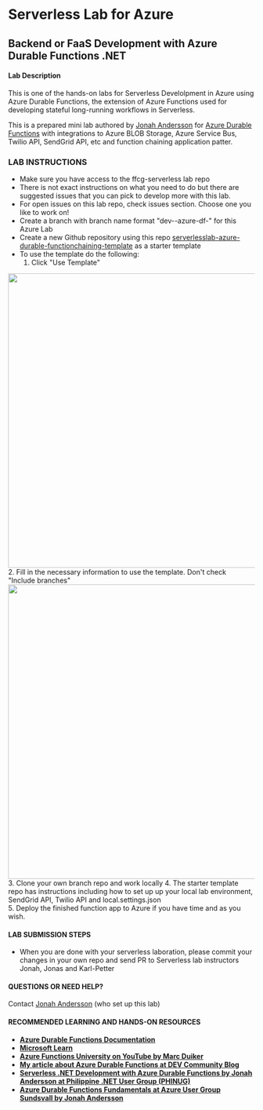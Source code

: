 # Serverless Lab for Azure
## Backend or FaaS Development with Azure Durable Functions .NET 

#### Lab Description
This is one of the hands-on labs for Serverless Develolpment in Azure using Azure Durable Functions, the extension of Azure Functions used for developing stateful long-running workflows in Serverless. 

This is a prepared mini lab authored by <a href="https://github.com/jonahandersson" target="_blank">Jonah Andersson</a> for [Azure Durable Functions](https://docs.microsoft.com/en-us/azure/azure-functions/durable/durable-functions-overview?tabs=csharp) with integrations to Azure BLOB Storage, Azure Service Bus, Twilio API, SendGrid API, etc and function chaining application patter.

### LAB INSTRUCTIONS 

* Make sure you have access to the ffcg-serverless lab repo
* There is not exact instructions on what you need to do but there are suggested issues that you can pick to develop more with this lab. 
* For open issues on this lab repo, check issues section. Choose one you like to work on!
* Create a branch with branch name format "dev-<yourfullname>-azure-df-<issueId>" for this Azure Lab 
* Create a new Github repository using this repo <a href="https://github.com/jonahandersson/serverlesslab-azure-durable-functionchaining-template" target="_blank">serverlesslab-azure-durable-functionchaining-template</a> as a starter template 
* To use the template do the following: 
  1. Click "Use Template" 
 <img src="https://jonahsstorage.blob.core.windows.net/jcaphotos/UsingJonahsTemplate.png" width="600">
  2. Fill in the necessary information to use the template. Don't check "Include branches" 
 <img src="https://jonahsstorage.blob.core.windows.net/jcaphotos/UsingJonahsTemplateStep2.png" width="600">
  3. Clone your own branch repo and work locally
  4. The starter template repo has instructions including how to set up up your local lab environment, SendGrid API, Twilio API and local.settings.json </br>
  5. Deploy the finished function app to Azure if you have time and as you wish.

####  LAB SUBMISSION STEPS 

* When you are done with your serverless laboration, please commit your changes in your own repo and send PR to Serverless lab instructors Jonah, Jonas and Karl-Petter 

####  QUESTIONS OR NEED HELP? 

 Contact <a href="mailto:jonah.andersson@forefront.se" target >Jonah Andersson</a> (who set up this lab)

####  RECOMMENDED LEARNING AND HANDS-ON RESOURCES 
 
*  [**Azure Durable Functions Documentation**](https://docs.microsoft.com/en-us/azure/azure-functions/durable?WT.mc_id=AZ-MVP-5004251)
* [**Microsoft Learn**](https://docs.microsoft.com/en-us/azure/azure-functions/durable/durable-functions-create-first-csharp?pivots=code-editor-vscode?WT.mc_id=AZ-MVP-5004251)  
* [**Azure Functions University on YouTube  by Marc Duiker**](https://www.youtube.com/channel/UCmoWqg6T-c8zEGm4sZdnwbA)
*  [**My article about Azure Durable Functions at DEV Community Blog**](https://dev.to/jonahandersson/azure-durable-functions-developing-serverless-stateful-workflow-4787)
* [**Serverless .NET Development with Azure Durable Functions by Jonah Andersson at Philippine .NET User Group (PHINUG)**](https://www.youtube.com/watch?v=zByq3wB7fIQ&t=31s)
* [**Azure Durable Functions Fundamentals at Azure User Group Sundsvall by Jonah Andersson**](https://www.youtube.com/watch?v=fDej9n-kzNM)
